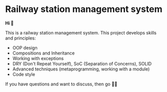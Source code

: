 # Railway station management system

**Hi 👋**

This is a railway station management system.
This project develops skills and principles:
- OOP design
- Compositions and Inheritance
- Working with exceptions
- DRY (Don't Repeat Yourself), SoC (Separation of Concerns), SOLID
- Advanced techniques (metaprogramming, working with a module)
- Code style

If you have questions and want to discuss, then go 🏃‍♂️
